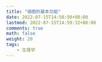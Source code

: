 ```yaml
---
title: "细胞的基本功能"
date: 2022-07-15T14:58:50+08:00
lastmod: 2022-07-15T14:59:32+08:00
comments: true
math: false
weight: 20
tags:
    - 生理学
---
```


